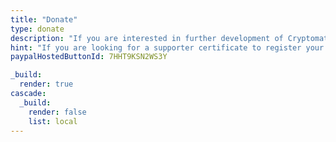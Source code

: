 ```yaml
---
title: "Donate"
type: donate
description: "If you are interested in further development of Cryptomator, feel free to donate any amount. Thank you for your support!"
hint: "If you are looking for a supporter certificate to register your software and unlock dark mode, please visit the <a class=\"text-blue-500 no-underline hover:underline\" href=\"/supporter-cert/\">supporter certificate page</a>."
paypalHostedButtonId: 7HHT9KSN2WS3Y

_build:
  render: true
cascade:
  _build:
    render: false
    list: local
---
```

